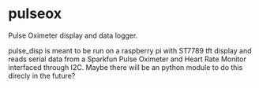 # pulseox
Pulse Oximeter display and data logger.

pulse_disp is meant to be run on a raspberry pi with ST7789 tft display and reads serial data from a Sparkfun Pulse Oximeter and Heart Rate Monitor interfaced through I2C. Maybe there will be an python module to do this direcly in the future?

